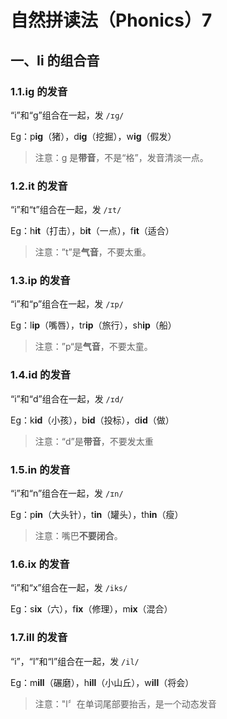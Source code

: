 # 自然拼读法（Phonics）7

## 一、Ii 的组合音

### 1.1.ig 的发音

“i”和“g”组合在一起，发 `/ɪɡ/`

Eg：p**ig**（猪），d**ig**（挖掘），w**ig**（假发）

> 注意：g 是**带音**，不是“格”，发音清淡一点。

### 1.2.it 的发音

“i”和“t”组合在一起，发 `/ɪt/`

Eg：h**it**（打击），b**it**（一点），f**it**（适合）

> 注意：”t”是**气音**，不要太重。

### 1.3.ip 的发音

“i”和“p”组合在一起，发 `/ɪp/`

Eg：l**ip**（嘴唇），tr**ip**（旅行），sh**ip**（船）

> 注意：”p“是**气音**，不要太童。

### 1.4.id 的发音

“i”和“d”组合在一起，发 `/ɪd/`

Eg：k**id**（小孩），b**id**（投标），d**id**（做）

> 注意：“d”是**带音**，不要发太重

### 1.5.in 的发音

“i”和“n”组合在一起，发 `/ɪn/`

Eg：p**in**（大头针），t**in**（罐头），th**in**（瘦）

> 注意：嘴巴**不要闭合**。

### 1.6.ix 的发音

“i”和“x”组合在一起，发 `/iks/`

Eg：s**ix**（六），f**ix**（修理），m**ix**（混合）

### 1.7.ill 的发音

“i”，“l”和“l”组合在一起，发 `/il/`

Eg：m**ill**（碾磨），h**ill**（小山丘），w**ill**（将会）

> 注意："l〞在单词尾部要抬舌，是一个动态发音
